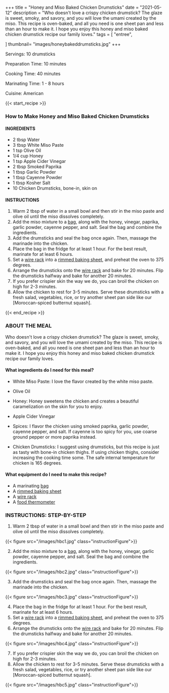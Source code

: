 +++
title = "Honey and Miso Baked Chicken Drumsticks"
date = "2021-05-12"
description = "Who doesn't love a crispy chicken drumstick? The glaze is sweet, smoky, and savory, and you will love the umami created by the miso. This recipe is oven-baked, and all you need is one sheet pan and less than an hour to make it. I hope you enjoy this honey and miso baked chicken drumstick recipe our family loves."
tags = [
    "entree",
  
]
thumbnail= "images/honeybakeddrumsticks.jpg"
+++

Servings: 10 drumsticks  <!--more-->

Preparation Time: 10 minutes

Cooking Time: 40 minutes

Marinating Time: 1 - 8 hours 

Cuisine: American 

{{< start_recipe >}}

### How to Make Honey and Miso Baked Chicken Drumsticks

#### INGREDIENTS 

* 2 tbsp Water 
* 3 tbsp White Miso Paste
* 1 tsp Olive Oil
* 1/4 cup Honey
* 1 tsp Apple Cider Vinegar
* 2 tbsp Smoked Paprika
* 1 tbsp Garlic Powder
* 1 tbsp Cayenne Powder 
* 1 tbsp Kosher Salt 
* 10 Chicken Drumsticks, bone-in, skin on

#### INSTRUCTIONS

1. Warm 2 tbsp of water in a small bowl and then stir in the miso paste and olive oil until the miso dissolves completely.
2. Add the miso mixture to a [bag](https://amzn.to/3ldgNQH), along with the honey, vinegar, paprika, garlic powder, cayenne pepper, and salt. Seal the bag and combine the ingredients. 
3. Add the drumsticks and seal the bag once again. Then, massage the marinade into the chicken. 
4. Place the bag in the fridge for at least 1 hour. For the best result, marinate for at least 6 hours. 
5. Set a [wire rack](https://amzn.to/3w2Mkrm) into a [rimmed baking sheet](https://amzn.to/3uIJ2sZ), and preheat the oven to 375 degrees. 
6. Arrange the drumsticks onto the [wire rack](https://amzn.to/3w2Mkrm) and bake for 20 minutes. Flip the drumsticks halfway and bake for another 20 minutes. 
7. If you prefer crispier skin the way we do, you can broil the chicken on high for 2-3 minutes. 
8. Allow the chicken to rest for 3-5 minutes. Serve these drumsticks with a fresh salad, vegetables, rice, or try another sheet pan side like our [Moroccan-spiced butternut squash]. 

{{< end_recipe >}}

### ABOUT THE MEAL

Who doesn't love a crispy chicken drumstick? The glaze is sweet, smoky, and savory, and you will love the umami created by the miso. This recipe is oven-baked, and all you need is one sheet pan and less than an hour to make it. I hope you enjoy this honey and miso baked chicken drumstick recipe our family loves. 

#### What ingredients do I need for this meal?

* White Miso Paste: I love the flavor created by the white miso paste. 

* Olive Oil 

* Honey: Honey sweetens the chicken and creates a beautiful caramelization on the skin for you to enjoy. 

* Apple Cider Vinegar 

* Spices: I flavor the chicken using smoked paprika, garlic powder, cayenne pepper, and salt. If cayenne is too spicy for you, use coarse ground pepper or more paprika instead. 

* Chicken Drumsticks: I suggest using drumsticks, but this recipe is just as tasty with bone-in chicken thighs. If using chicken thighs, consider increasing the cooking time some. The safe internal temperature for chicken is 165 degrees. 


#### What equipment do I need to make this recipe?

* A marinating [bag](https://amzn.to/3ldgNQH)
* A [rimmed baking sheet](https://amzn.to/3uIJ2sZ) 
* A [wire rack](https://amzn.to/3w2Mkrm) 
* A [food thermometer](https://amzn.to/3hzL5w7)

### INSTRUCTIONS: STEP-BY-STEP 

1. Warm 2 tbsp of water in a small bowl and then stir in the miso paste and olive oil until the miso dissolves completely.

{{< figure src="/images/hbc1.jpg" class="instructionFigure">}}

2. Add the miso mixture to a [bag](https://amzn.to/3ldgNQH), along with the honey, vinegar, garlic powder, cayenne pepper, and salt. Seal the bag and combine the ingredients. 

{{< figure src="/images/hbc2.jpg" class="instructionFigure">}}

3. Add the drumsticks and seal the bag once again. Then, massage the marinade into the chicken. 

{{< figure src="/images/hbc3.jpg" class="instructionFigure">}}

4. Place the bag in the fridge for at least 1 hour. For the best result, marinate for at least 6 hours. 
5. Set a [wire rack](https://amzn.to/3w2Mkrm) into a [rimmed baking sheet](https://amzn.to/3uIJ2sZ), and preheat the oven to 375 degrees. 
6. Arrange the drumsticks onto the [wire rack](https://amzn.to/3w2Mkrm) and bake for 20 minutes. Flip the drumsticks halfway and bake for another 20 minutes. 

{{< figure src="/images/hbc4.jpg" class="instructionFigure">}}

7. If you prefer crispier skin the way we do, you can broil the chicken on high for 2-3 minutes. 
8. Allow the chicken to rest for 3-5 minutes. Serve these drumsticks with a fresh salad, vegetables, rice, or try another sheet pan side like our [Moroccan-spiced butternut squash]. 

{{< figure src="/images/hbc5.jpg" class="instructionFigure">}}
